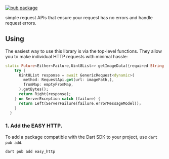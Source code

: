 [![pub package](https://img.shields.io/badge/easy_http-red?logoSize=github&label=0.0.1&color=blue)](https://pub.dev/packages/easy_http)

simple request APIs  that ensure your request has no errors and handle request errors.


## Using

The easiest way to use this library is via the top-level functions. They allow
you to make individual HTTP requests with minimal hassle:

```dart
static Future<Either<Failure,Uint8List>> getImageData({required String imagePath})async{
    try {
      Uint8List response = await GenericRequest<dynamic>(
        method: RequestApi.get(url: imagePath,),
        fromMap: emptyFromMap,
      ).getBytes();
      return Right(response);
    } on ServerException catch (failure) {
      return Left(ServerFailure(failure.errorMessageModel));
    }
  }
```


### 1. Add the EASY HTTP.

To add a package compatible with the Dart SDK to your project, use `dart pub add`.

```terminal
dart pub add easy_http
```